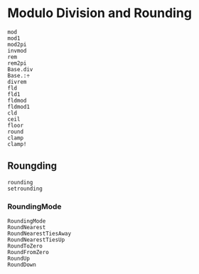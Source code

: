 # Modulo Division and Rounding

```@docs
mod
mod1
mod2pi
invmod
rem
rem2pi
Base.div
Base.:÷
divrem
fld
fld1
fldmod
fldmod1
cld
ceil
floor
round
clamp
clamp!
```

## Roungding

```@docs
rounding
setrounding
```

### RoundingMode
```@docs
RoundingMode
RoundNearest
RoundNearestTiesAway
RoundNearestTiesUp
RoundToZero
RoundFromZero
RoundUp
RoundDown
```
